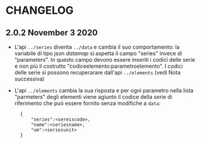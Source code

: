 CHANGELOG
=========
## 2.0.2 November 3 2020
- L'api `../series` diventa `../data` e cambia il suo comportamento: la variabile di tipo json  _datamap_ si aspetta il campo "series" invece di "parameters". In questo campo devono essere inseriti i codici delle serie e non più il costrutto "codiceelemento:parametroelemento". I codici delle serie si possono recuperarare dall'api `../elements` (vedi Nota successiva)
- L'api `../elements` cambia la sua risposta e per ogni parametro nella lista "parmeters" degli elementi viene agiunto il codice della serie di riferimento che può essere fornito senza modifiche a `data`:

        {
            "series":<sereiscode>,
            "name":<seriesname>,
            "um":<seriesunit>
        }
